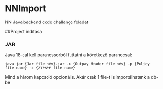 # NNImport
NN Java backend code challange feladat

##Project indítása

### JAR
Java 18-cal kell parancssorból futtatni a következő paranccsal:

`java jar {Jar file név}.jar -o {Outpay Header file név} -p {Policy file name} -z {ZTPSPF file name}`

Mind a három kapcsoló opcionális. Akár csak 1 file-t is importálhatunk a db-be
